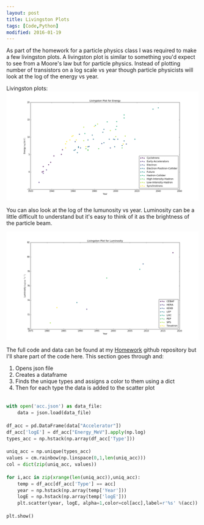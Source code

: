 ```yaml
---
layout: post
title: Livingston Plots
tags: [Code,Python]
modified: 2016-01-19
---
```


As part of the homework for a particle physics class I was required to make a few livingston plots.
A livingston plot is similar to something you'd expect to see from a Moore's law but for particle physics.
Instead of plotting number of transistors on a log scale vs year though particle physicists will 
look at the log of the energy vs year. 

Livingston plots: 
![Energy_plot](/PDFs/acc_logE.png "Energy Plot")

You can also look at the log of the lumunosity vs year. Luminosity can be a little difficult
to understand but it's easy to think of it as the brightness of the particle beam.

![Lum_plot](/PDFs/acc_LogLum.png "Luminosity Plot")


The full code and data can be found at my [Homework] github repository but I'll
share part of the code here.  This section goes through and:

1. Opens json file 
2. Creates a dataframe 
3. Finds the unique types and assigns a color to them using a dict 
4. Then for each type the data is added to the scatter plot 


```python 

with open('acc.json') as data_file:
    data = json.load(data_file)

df_acc = pd.DataFrame(data["Accelerator"])
df_acc['logE'] = df_acc["Energy_MeV"].apply(np.log)
types_acc = np.hstack(np.array(df_acc['Type']))

uniq_acc = np.unique(types_acc)
values = cm.rainbow(np.linspace(0,1,len(uniq_acc)))
col = dict(zip(uniq_acc, values))

for i,acc in zip(xrange(len(uniq_acc)),uniq_acc):
    temp = df_acc[df_acc['Type'] == acc]
    year = np.hstack(np.array(temp['Year']))
    logE = np.hstack(np.array(temp['logE']))
    plt.scatter(year, logE, alpha=1,color=col[acc],label=r'%s' %(acc))

plt.show()
```


[Homework]:   https://github.com/tylern4/Homework/tree/master/PHYS723/Homework_1
